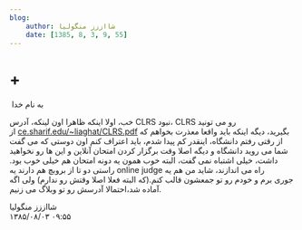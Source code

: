 ```yaml
---
blog:
    author: شااززز منگولیا
    date: [1385, 8, 3, 9, 55]
---
```

# +

<div class="cnt">
 ‌‌‌‌به نام خدا<p></p>
<p>خب، اولا اینکه ظاهرا اون لینکه، آدرس CLRS نبود، CLRS رو می تونید از <a href="http://ce.sharif.edu/~liaghat/CLRS.pdf" target="_blank">ce.sharif.edu/~liaghat/CLRS.pdf</a> بگیرید، دیگه اینکه باید واقعا معذرت بخواهم که از رقتی رفتم دانشگاه، اینقدر کم پیدا شدم، باید اعتراف کنم اون دوستی که می گفت شما می روید دانشگاه و دیگه اصلا وقت برگزار کردن امتحان آنلاین و این ها رو نخواهید داشت، خیلی اشتباه نمی گفت، البته خوب همون یه دونه امتحان هم خیلی خوب بود. راستی دو تا از بروبچ هم دارند یه online judge راه می اندازند، شاید من هم یه جوری برم و خودم رو تو جمعشون قالب کنم.(که البته فعلا اصلا وقتش رو ندارم) ولی اگه آماده شد،احتمالا آدرسش رو تو وبلاگ می زنیم.</p>
</div>

<div class="blog-info">
    <div class="blog-author">شااززز منگولیا</div>
    <div class="blog-date">۱۳۸۵/۰۸/۰۳ ۰۹:۵۵</div>
</div>

